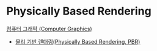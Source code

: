 # Physically Based Rendering
[컴퓨터 그래픽 (Computer Graphics)](../index.md)
- [물리 기반 렌더링(Physically Based Rendering, PBR)](PBR.md)
